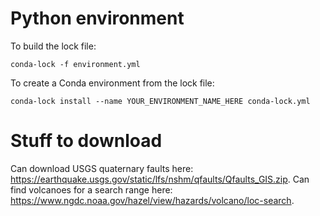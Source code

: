 # Python environment  #

To build the lock file:
```
conda-lock -f environment.yml
```
To create a Conda environment from the lock file:
```
conda-lock install --name YOUR_ENVIRONMENT_NAME_HERE conda-lock.yml
```

# Stuff to download #

Can download USGS quaternary faults here: <https://earthquake.usgs.gov/static/lfs/nshm/qfaults/Qfaults_GIS.zip>.
Can find volcanoes for a search range here: <https://www.ngdc.noaa.gov/hazel/view/hazards/volcano/loc-search>.

